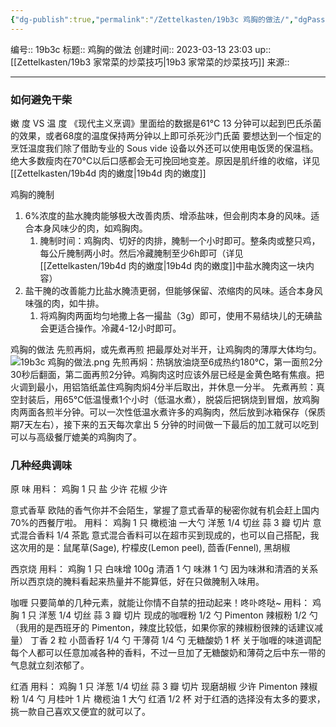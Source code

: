 ```yaml
---
{"dg-publish":true,"permalink":"/Zettelkasten/19b3c 鸡胸的做法/","dgPassFrontmatter":true}
---
```


编号:: 19b3c
标题:: 鸡胸的做法
创建时间:: 2023-03-13 23:03
up:: [[Zettelkasten/19b3 家常菜的炒菜技巧\|19b3 家常菜的炒菜技巧]]
来源:: 

---
### 如何避免干柴

嫩 度 VS 温 度
《现代主义烹调》里面给的数据是61°C 13 分钟可以起到巴氏杀菌的效果，或者68度的温度保持两分钟以上即可杀死沙门氏菌
要想达到一个恒定的烹饪温度我们除了借助专业的 Sous vide 设备以外还可以使用电饭煲的保温档。
绝大多数瘦肉在70°C以后口感都会无可挽回地变差。原因是肌纤维的收缩，详见[[Zettelkasten/19b4d 肉的嫩度\|19b4d 肉的嫩度]]

鸡胸的腌制
1. 6%浓度的盐水腌肉能够极大改善肉质、增添盐味，但会削肉本身的风味。适合本身风味少的肉，如鸡胸肉。
	1. 腌制时间：鸡胸肉、切好的肉排，腌制一个小时即可。整条肉或整只鸡，每公斤腌制两小时。然后冷藏腌制至少6h即可（详见[[Zettelkasten/19b4d 肉的嫩度\|19b4d 肉的嫩度]]中盐水腌肉这一块内容）
2. 盐干腌的改善能力比盐水腌渍更弱，但能够保留、浓缩肉的风味。适合本身风味强的肉，如牛排。
	1. 将鸡胸肉两面均匀地撒上各一撮盐（3g）即可，使用不易结块儿的无碘盐会更适合操作。冷藏4-12小时即可。

鸡胸的做法
先煎再焖，或先煮再煎
把最厚处对半开，让鸡胸肉的薄厚大体均匀。
![19b3c 鸡胸的做法.png](/img/user/attachment/19b3c%20%E9%B8%A1%E8%83%B8%E7%9A%84%E5%81%9A%E6%B3%95.png)
先煎再焖：热锅放油烧至6成热约180℃，第一面煎2分30秒后翻面，第二面再煎2分钟。鸡胸肉这时应该外层已经是金黄色略有焦痕。把火调到最小，用铝箔纸盖住鸡胸肉焖4分半后取出，并休息一分半。
先煮再煎：真空封装后，用65℃低温慢煮1个小时（低温水煮），脱袋后把锅烧到冒烟，放鸡胸肉两面各煎半分钟。可以一次性低温水煮许多的鸡胸肉，然后放到冰箱保存（保质期7天左右），接下来的五天每次拿出 5 分钟的时间做一下最后的加工就可以吃到可以与高级餐厅媲美的鸡胸肉了。
### 几种经典调味

原 味
用料：
鸡胸 1 只
盐 少许
花椒 少许

意式香草
欧陆的香气你并不会陌生，掌握了意式香草的秘密你就有机会赶上国内 70%的西餐厅啦。
用料：
鸡胸 1 只
橄榄油 一大勺
洋葱 1/4 切丝
蒜 3 瓣 切片
意式混合香料 1/4 茶匙
意式混合香料可以在超市买到现成的，也可以自己搭配，我这次用的是：鼠尾草(Sage), 柠檬皮(Lemon peel), 茴香(Fennel), 黑胡椒

西京烧
用料：
鸡胸 1 只
白味增 100g
清酒 1 勺
味淋 1 勺
因为味淋和清酒的关系所以西京烧的腌料看起来热量并不能算低，好在只做腌制入味用。

咖喱
只要简单的几种元素，就能让你情不自禁的扭动起来！咚卟咚哒~
用料：
鸡胸 1 只
洋葱 1/4 切丝
蒜 3 瓣 切片
现成的咖喱粉 1/2 勺
Pimenton 辣椒粉 1/2 勺
（我用的是西班牙的 Pimenton，辣度比较低，如果你家的辣椒粉很辣的话建议减量）
丁香 2 粒
小茴香籽 1/4 勺
干薄荷 1/4 勺
无糖酸奶 1 杯
关于咖喱的味道调配每个人都可以任意加减各种的香料，不过一旦加了无糖酸奶和薄荷之后中东一带的气息就立刻浓郁了。

红酒
用料：
鸡胸 1 只
洋葱 1/4 切丝
蒜 3 瓣 切片
现磨胡椒 少许
Pimenton 辣椒粉 1/4 勺
月桂叶 1 片
橄榄油 1 大勺
红酒 1/2 杯
对于红酒的选择没有太多的要求，挑一款自己喜欢又便宜的就可以了。





